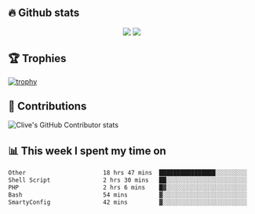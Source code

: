 ## &#128293; Github stats

<!-- GitHub Readme Streak Stats - https://github.com/DenverCoder1/github-readme-streak-stats -->
<p align="center">

<picture>
  <source 
    srcset="https://github-readme-stats.vercel.app/api?username=clivewalkden&count_private=true&show_icons=true&theme=darcula"
    media="(prefers-color-scheme: dark)"
  />
  <source
    srcset="https://github-readme-stats.vercel.app/api?username=clivewalkden&count_private=true&show_icons=true&theme=calm"
    media="(prefers-color-scheme: light), (prefers-color-scheme: no-preference)"
  />
  <img src="https://github-readme-stats.vercel.app/api?username=clivewalkden&count_private=true&show_icons=true&theme=darcula" />
</picture>

<a href="https://git.io/streak-stats" target="_blank">
  <img src="http://github-readme-streak-stats.herokuapp.com?user=clivewalkden&theme=darcula&date_format=j%20M%5B%20Y%5D" />
</a>

</p>

## &#127942; Trophies
[![trophy](https://github-profile-trophy.vercel.app/?username=clivewalkden&theme=onedark)](https://github.com/clivewalkden/github-profile-trophy)

## &#129309; Contributions
![Clive's GitHub Contributor stats](https://github-contributor-stats.vercel.app/api?username=clivewalkden)

## &#128202; This week I spent my time on
<!--START_SECTION:waka-->

```txt
Other                      18 hrs 47 mins  ████████████████░░░░░░░░░   64.46 %
Shell Script               2 hrs 30 mins   ██░░░░░░░░░░░░░░░░░░░░░░░   08.60 %
PHP                        2 hrs 6 mins    █▓░░░░░░░░░░░░░░░░░░░░░░░   07.25 %
Bash                       54 mins         ▓░░░░░░░░░░░░░░░░░░░░░░░░   03.14 %
SmartyConfig               42 mins         ▓░░░░░░░░░░░░░░░░░░░░░░░░   02.42 %
```

<!--END_SECTION:waka-->
